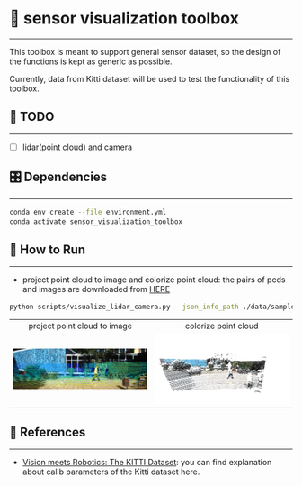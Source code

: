# 📝 sensor visualization toolbox  #
***

This toolbox is meant to support general sensor dataset, so the design of the functions is kept as generic as possible.

Currently, data from Kitti dataset will be used to test the functionality of this toolbox.

## :tada: TODO ##
***

- [ ] lidar(point cloud) and camera

## 🎛  Dependencies ##
***

```bash
conda env create --file environment.yml
conda activate sensor_visualization_toolbox
```

## :running: How to Run ##
***

- project point cloud to image and colorize point cloud: the pairs of pcds and images are downloaded from [HERE](http://www.cvlibs.net/datasets/kitti/eval_object.php?obj_benchmark=3d)
```bash
python scripts/visualize_lidar_camera.py --json_info_path ./data/samples/data_info.json --image_path ./data/samples/000000.png --cloud_path ./data/samples/000000.pcd
```

<table width="100%">
    <tr>
        <td width="50%" align="center">project point cloud to image</td>
        <td width="50%" align="center">colorize point cloud</td>
    </tr>
    <tr>
        <td width="50%" align="center"><img src="./docs/images/point_cloud_to_image.jpg"/></td>
        <td width="50%" align="center"><img src="./docs/images/colorized_point_cloud.jpg"</td>
    </tr>
</table>

## :gem: References ##
***

- [Vision meets Robotics: The KITTI Dataset](http://www.cvlibs.net/publications/Geiger2013IJRR.pdf): you can find explanation about calib parameters of the Kitti dataset here.
